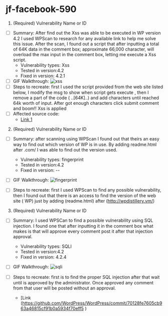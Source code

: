 # jf-facebook-590
1. (Required) Vulnerability Name or ID
  - [ ] Summary: After find out the Xss was able to be executed in WP version 4.2 I used WPScan to research for any available link to help me solve this issue. After the scan, I found out a script that after inputting a total of 64K data in the comment box; approximate 66,000 character, will overload the max input in the comment box, letting me execute a Xss script.
    - Vulnerability types: Xss
    - Tested in version:4.2
    - Fixed in version: 4.2.1 
  - [ ] GIF Walkthrough:  ![xss](https://user-images.githubusercontent.com/37880874/40333406-335819b6-5d0d-11e8-8222-0842e55218be.gif)
  - [ ] Steps to recreate: first I used the script provided from the web site listed below, I modify the msg to show when script gets execute , then I remove a part of the code ( ..[64K]..) and add characters until reached 64k worth of input. After got enough characters  click submit comment and boom!! Xss is applied
  - [ ] Affected source code:
    - [Link 1]( https://klikki.fi/adv/wordpress3.html )

2. (Required) Vulnerability Name or ID
  - [ ] Summary: after scanning using WPScan I found out that theirs an easy way to find out which version of WP is in use. By adding readme.html after .com/ I was able to find out the version used.
    - Vulnerability types: fingerprint
    - Tested in version:4.2
    - Fixed in version: --
  - [ ] GIF Walkthrough: ![fingerprint](https://user-images.githubusercontent.com/37880874/40333414-3ce01326-5d0d-11e8-8727-f4915f91f03e.gif)
  - [ ] Steps to recreate: first I used WPScan to find any possible vulnerability, then I found out that there is an access to find the version of the web site ( WP) just by adding (readme.html) after  (http://wpdistillery.vm/) 


3. (Required) Vulnerability Name or ID
  - [ ] Summary: I used WPSCan to find a possible vulnerability using SQL injection. I found one that after inputting it in the comment box what makes is that will approve every comment post it after that injection approval.
    - Vulnerability types: SQLI
    - Tested in version:4.2
    - Fixed in version: 4.2.4
  - [ ] GIF Walkthrough: ![sqli](https://user-images.githubusercontent.com/37880874/40333416-3f2a4c82-5d0d-11e8-8746-44002dfdd4f2.gif)
  - [ ] Steps to recreate: first is to find the proper SQL injection after that wait until is approved by the administrator. Once approved any comment from that user will be posted without an approval.
  
    - [Link (https://github.com/WordPress/WordPress/commit/70128fe7605cb963a46815cf91b0a5934f70eff5 )

  
